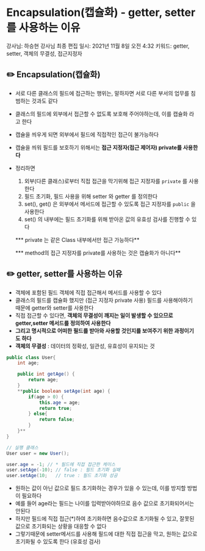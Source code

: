 # Encapsulation(캡슐화) - getter, setter를 사용하는 이유

강사님: 하승현 강사님
최종 편집 일시: 2021년 11월 8일 오전 4:32
키워드: getter, setter, 객체의 무결성, 접근지정자

## ✏️  Encapsulation(캡슐화)

- 서로 다른 클래스의 필드에 접근하는 행위는, 말하자면 서로 다른 부서의 업무를 침범하는 것과도 같다
- 클래스의 필드에 외부에서 접근할 수 없도록 보호해 주어야하는데, 이를 캡슐화 라고 한다
- 캡슐을 씌우게 되면 외부에서 필드에 직접적인 접근이 불가능하다
- 캡슐을 씌워 필드를 보호하기 위해서는 **접근 지정자(접근 제어자) private를 사용한다**
- 정리하면
    1. 외부(다른 클래스)로부터 직접 접근을 막기위해 접근 지정자를 `private` 를 사용한다
    2. 필드 초기화, 필드 사용을 위해 setter 와 getter 를 정의한다
    3. set(), get() 은 외부에서 메서드에 접근할 수 있도록 접근 지정자를 `public` 을 사용한다
    4. set() 의 내부에는 필드 초기화를 위해 받아온 값의 유효성 검사를 진행할 수 있다
    
    *** private 는 같은 Class 내부에서만 접근 가능하다**
    
    *** method의 접근 지정자를 private를 사용하는 것은 캡슐화가 아니다**
    

## ✏️  getter, setter를 사용하는 이유

- 객체에 포함된 필드 객체에 직접 접근해서 메서드를 사용할 수 있다
- 클래스의 필드를 캡슐화 했지만 (접근 지정자 private 사용) 필드를 사용해야하기 때문에 getter와 setter를 사용한다
- 직접 접근할 수 있다면, **객체의 무결성이 깨지는 일이 발생할 수 있으므로 getter,setter 메서드를 정의하여 사용한다**
- **그리고 명시적으로 어떠한 필드를 받아와 사용할 것인지를 보여주기 위한 과정이기도 하다**
- **객체의 무결성** : 데이터의 정확성, 일관성, 유효성이 유지되는 것

```java
public class User{
	int age;

	public int getAge() {
		return age;
	}
	**public boolean setAge(int age) {
		if(age > 0) {
			this.age = age;
			return true;
		} else{
			return false;
		}
	}**
}
```

```java
// 실행 클래스
User user = new User();

user.age = -1; // * 필드에 직접 접근한 케이스 
user.setAge(-10); // false : 필드 초기화 실패
user.setAge(10;   // true : 필드 초기화 성공 
```

- 원하는 값이 아닌 값으로 필드 초기화하는 경우가 있을 수 있는데, 이를 방지할 방법이 필요하다
- 예를 들어 age라는 필드는 나이를 입력받아야하므로 음수 값으로 초기화되어서는 안된다
- 하지만 필드에 직접 접근(*)하여 초기화하면 음수값으로 초기화될 수 있고, 잘못된 값으로 초기화되는 상황을 대응할 수 없다
- 그렇기때문에 setter메서드를 사용해 필드에 대한 직접 접근을 막고, 원하는 값으로 초기화될 수 있도록 한다 (유효성 검사)